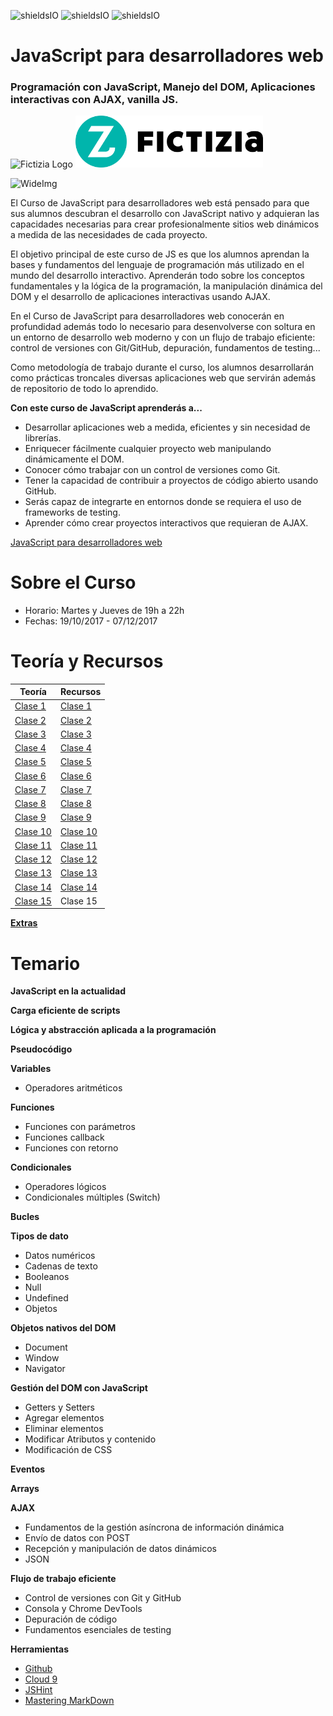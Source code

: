 ![shieldsIO](https://img.shields.io/github/issues/Fictizia/Curso-JS-para-desarrolladores-web_ed8.svg)
![shieldsIO](https://img.shields.io/github/forks/Fictizia/Curso-JS-para-desarrolladores-web_ed8.svg)
![shieldsIO](https://img.shields.io/github/stars/Fictizia/Curso-JS-para-desarrolladores-web_ed8.svg)

# JavaScript para desarrolladores web
### Programación con JavaScript, Manejo del DOM, Aplicaciones interactivas con AJAX, vanilla JS.

![Fictizia Logo]()
<img src="/imagenes/fictizia.png" alt="Fictizia" style="width: 300px;"/>

![WideImg](http://www.fictizia.com/assets/styles/styleImgs/wideBox/widebox_js.png)


El Curso de JavaScript para desarrolladores web está pensado para que sus alumnos descubran el desarrollo con JavaScript nativo y adquieran las capacidades necesarias para crear profesionalmente sitios web dinámicos a medida de las necesidades de cada proyecto.

El objetivo principal de este curso de JS es que los alumnos aprendan la bases y fundamentos del lenguaje de programación más utilizado en el mundo del desarrollo interactivo. Aprenderán todo sobre los conceptos fundamentales y la lógica de la programación, la manipulación dinámica del DOM y el desarrollo de aplicaciones interactivas usando AJAX.

En el Curso de JavaScript para desarrolladores web conocerán en profundidad además todo lo necesario para desenvolverse con soltura en un entorno de desarrollo web moderno y con un flujo de trabajo eficiente: control de versiones con Git/GitHub, depuración, fundamentos de testing...

Como metodología de trabajo durante el curso, los alumnos desarrollarán como prácticas troncales diversas aplicaciones web que servirán además de repositorio de todo lo aprendido.

**Con este curso de JavaScript aprenderás a...**
- Desarrollar aplicaciones web a medida, eficientes y sin necesidad de librerías.
- Enriquecer fácilmente cualquier proyecto web manipulando dinámicamente el DOM.
- Conocer cómo trabajar con un control de versiones como Git.
- Tener la capacidad de contribuir a proyectos de código abierto usando GitHub.
- Serás capaz de integrarte en entornos donde se requiera el uso de frameworks de testing.
- Aprender cómo crear proyectos interactivos que requieran de AJAX.

[JavaScript para desarrolladores web](http://fictizia.com/formacion/curso_javascript)

Sobre el Curso
=================
* Horario: Martes y Jueves de 19h a 22h
* Fechas: 19/10/2017 - 07/12/2017


Teoría y Recursos
=================
| Teoría                      | Recursos                      |
| --------------------------- | ----------------------------- |
| [Clase 1](teoria/dia1.md)   | [Clase 1](recursos/dia1.md)   |
| [Clase 2](teoria/dia2.md)   | [Clase 2](recursos/dia2.md)   |
| [Clase 3](teoria/dia3.md)   | [Clase 3](recursos/dia3.md)   |
| [Clase 4](teoria/dia4.md)   | [Clase 4](recursos/dia4.md)   |
| [Clase 5](teoria/dia5.md)   | [Clase 5](recursos/dia5.md)   |
| [Clase 6](teoria/dia6.md)   | [Clase 6](recursos/dia6.md)   |
| [Clase 7](teoria/dia7.md)   | [Clase 7](recursos/dia7.md)   |
| [Clase 8](teoria/dia8.md)   | [Clase 8](recursos/dia8.md)   |
| [Clase 9](teoria/dia9.md)   | [Clase 9](recursos/dia9.md)   |
| [Clase 10](teoria/dia10.md) | [Clase 10](recursos/dia10.md) |
| [Clase 11](teoria/dia11.md) | [Clase 11](recursos/dia11.md) |
| [Clase 12](teoria/dia12.md) | [Clase 12](recursos/dia12.md) |
| [Clase 13](teoria/dia13.md) | [Clase 13](recursos/dia13.md) |
| [Clase 14](teoria/dia14.md) | [Clase 14](recursos/dia14.md) |
| [Clase 15](teoria/dia15.md) | Clase 15                      |

**[Extras](teoria/extra.md)**

Temario
=================

**JavaScript en la actualidad**

**Carga eficiente de scripts**

**Lógica y abstracción aplicada a la programación**

**Pseudocódigo**

**Variables**
* Operadores aritméticos

**Funciones**
* Funciones con parámetros
* Funciones callback
* Funciones con retorno

**Condicionales**
* Operadores lógicos
* Condicionales múltiples (Switch)

**Bucles**

**Tipos de dato**
* Datos numéricos
* Cadenas de texto
* Booleanos
* Null
* Undefined
* Objetos

**Objetos nativos del DOM**
* Document
* Window
* Navigator

**Gestión del DOM con JavaScript**
* Getters y Setters
* Agregar elementos
* Eliminar elementos
* Modificar Atributos y contenido
* Modificación de CSS

**Eventos**

**Arrays**

**AJAX**
* Fundamentos de la gestión asíncrona de información dinámica
* Envío de datos con POST
* Recepción y manipulación de datos dinámicos
* JSON

**Flujo de trabajo eficiente**
* Control de versiones con Git y GitHub
* Consola y Chrome DevTools
* Depuración de código
* Fundamentos esenciales de testing

**Herramientas**
* [Github](https://github.com/)
* [Cloud 9](https://c9.io/ulisesgascon)
* [JSHint](http://www.jshint.com/)
* [Mastering MarkDown](https://guides.github.com/features/mastering-markdown/)